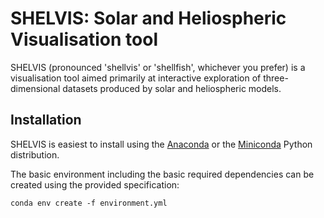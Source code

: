 SHELVIS: Solar and Heliospheric Visualisation tool
==================================================

SHELVIS (pronounced 'shellvis' or 'shellfish', whichever you prefer) is a visualisation tool aimed 
primarily at interactive exploration of three-dimensional datasets produced by solar and heliospheric models.

Installation
------------

SHELVIS is easiest to install using the [Anaconda](https://www.anaconda.com/) or
the [Miniconda](https://conda.io/miniconda.html) Python distribution.

The basic environment including the basic required dependencies can be created using 
the provided specification:

    conda env create -f environment.yml
